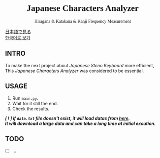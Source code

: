 <h1 align="center" style="font-family: Georgia">Japanese Characters Analyzer</h1>
<p align="center" style="font-family: Verdana">Hiragana & Katakana & Kanji Frequency Measurement</p>

[日本語で見る](docs/README_ja.md)\
[한국어로 보기](docs/README_ko.md)



## INTRO
To make the next project about _Japanese Steno Keyboard_ more efficient, This _Japanese Characters Analyzer_ was considered to be essential.


## USAGE
1. Run `main.py`.
2. Wait for it still the end.
3. Check the results.

_**[ ! ] if `data.txt` file doesn't exist, it will load datas from [here](https://huggingface.co/datasets/izumi-lab/llm-japanese-dataset).\
It will download a large data and can take a long time at initial excution.**_


## TODO
- [ ] ...